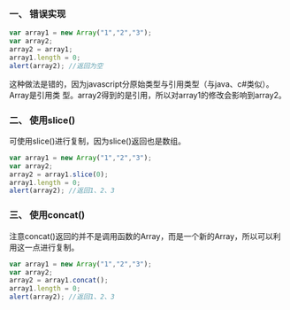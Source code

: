 ### 一、 错误实现

```javascript
var array1 = new Array("1","2","3"); 
var array2; 
array2 = array1; 
array1.length = 0; 
alert(array2); //返回为空
```

这种做法是错的，因为javascript分原始类型与引用类型（与java、c#类似）。Array是引用类
型。array2得到的是引用，所以对array1的修改会影响到array2。

###  二、 使用slice()

可使用slice()进行复制，因为slice()返回也是数组。

```javascript
var array1 = new Array("1","2","3"); 
var array2; 
array2 = array1.slice(0); 
array1.length = 0; 
alert(array2); //返回1、2、3  
```

### 三、 使用concat()

注意concat()返回的并不是调用函数的Array，而是一个新的Array，所以可以利用这一点进行复制。

```javascript
var array1 = new Array("1","2","3"); 
var array2; 
array2 = array1.concat(); 
array1.length = 0; 
alert(array2); //返回1、2、3 
```
